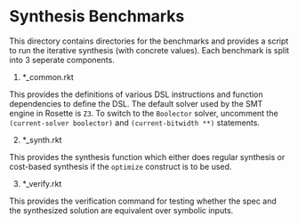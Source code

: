# Synthesis Benchmarks

This directory contains directories for the benchmarks and provides a script to run the iterative synthesis (with concrete values). Each benchmark is split into 3 seperate components.

1. *_common.rkt

This provides the definitions of various DSL instructions and function dependencies to define the DSL.
The default solver used by the SMT engine in Rosette is `Z3`. To switch to the `Boolector` solver, 
uncomment the `(current-solver boolector)` and `(current-bitwidth **)` statements.

2. *_synth.rkt

This provides the synthesis function which either does regular synthesis or cost-based synthesis if the `optimize`
construct is to be used.

3. *_verify.rkt

This provides the verification command for testing whether the spec and the synthesized solution are equivalent over symbolic inputs.


